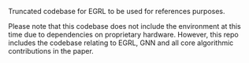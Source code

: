 
Truncated codebase for EGRL to be used for references purposes.

Please note that this codebase does not include the environment at this time due to dependencies on proprietary hardware. However, this repo includes the codebase relating to EGRL, GNN and all core algorithmic contributions in the paper.   

